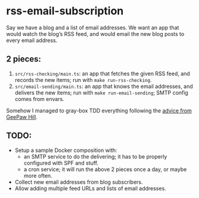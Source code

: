 # rss-email-subscription

Say we have a blog and a list of email addresses. We want an app that would watch the blog’s RSS feed, and would email the new blog posts to every email address.

## 2 pieces:

1. `src/rss-checking/main.ts`: an app that fetches the given RSS feed, and records the new items; run with `make run-rss-checking`.
2. `src/email-sending/main.ts`: an app that knows the email addresses, and delivers the new items; run with `make run-email-sending`; SMTP config comes from envars.

Somehow I managed to gray-box TDD everything following the [advice from GeePaw Hill][0].

[0]: https://www.geepawhill.org/2020/06/12/microtest-tdd-more-definition/

## TODO:

- Setup a sample Docker composition with:
  - an SMTP service to do the delivering; it has to be properly configured with SPF and stuff.
  - a cron service; it will run the above 2 pieces once a day, or maybe more often.
- Collect new email addresses from blog subscribers.
- Allow adding multiple feed URLs and lists of email addresses.
